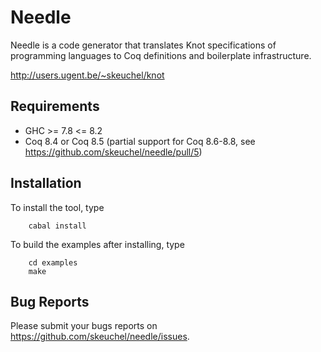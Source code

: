 # Needle

Needle is a code generator that translates Knot specifications
of programming languages to Coq definitions and boilerplate
infrastructure.

http://users.ugent.be/~skeuchel/knot


## Requirements

- GHC >= 7.8 <= 8.2
- Coq 8.4 or Coq 8.5 (partial support for Coq 8.6-8.8, see https://github.com/skeuchel/needle/pull/5)


## Installation

To install the tool, type
```
    cabal install
```

To build the examples after installing, type
```
    cd examples
    make
```

## Bug Reports

Please submit your bugs reports on https://github.com/skeuchel/needle/issues.
